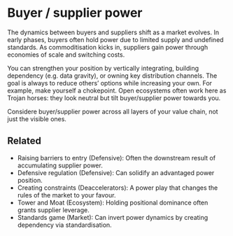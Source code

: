 # Buyer / supplier power

The dynamics between buyers and suppliers shift as a market evolves. In early phases, buyers often hold power due to limited supply and undefined standards. As commoditisation kicks in, suppliers gain power through economies of scale and switching costs.

You can strengthen your position by vertically integrating, building dependency (e.g. data gravity), or owning key distribution channels. The goal is always to reduce others’ options while increasing your own. For example, make yourself a chokepoint. Open ecosystems often work here as Trojan horses: they look neutral but tilt buyer/supplier power towards you.

Considere buyer/supplier power across all layers of your value chain, not just the visible ones.

## Related

- Raising barriers to entry (Defensive): Often the downstream result of accumulating supplier power.
- Defensive regulation (Defensive): Can solidify an advantaged power position.
- Creating constraints (Deaccelerators): A power play that changes the rules of the market to your favour.
- Tower and Moat (Ecosystem): Holding positional dominance often grants supplier leverage.
- Standards game (Market): Can invert power dynamics by creating dependency via standardisation.
